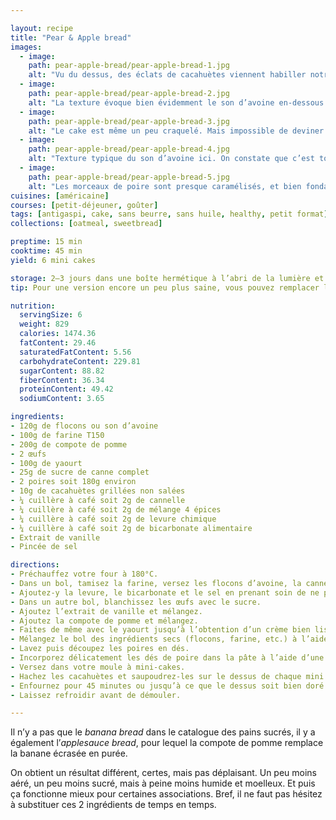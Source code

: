 ```yaml
---

layout: recipe
title: "Pear & Apple bread"
images:
  - image:
    path: pear-apple-bread/pear-apple-bread-1.jpg
    alt: "Vu du dessus, des éclats de cacahuètes viennent habiller notre cake à la compote."
  - image:
    path: pear-apple-bread/pear-apple-bread-2.jpg
    alt: "La texture évoque bien évidemment le son d’avoine en-dessous."
  - image:
    path: pear-apple-bread/pear-apple-bread-3.jpg
    alt: "Le cake est même un peu craquelé. Mais impossible de deviner ce qu’il renferme."
  - image:
    path: pear-apple-bread/pear-apple-bread-4.jpg
    alt: "Texture typique du son d’avoine ici. On constate que c’est tout autant humide qu’avec la banane."
  - image:
    path: pear-apple-bread/pear-apple-bread-5.jpg
    alt: "Les morceaux de poire sont presque caramélisés, et bien fondants. Ils ont humidifié la pâte autour."
cuisines: [américaine]
courses: [petit-déjeuner, goûter]
tags: [antigaspi, cake, sans beurre, sans huile, healthy, petit format]
collections: [oatmeal, sweetbread]

preptime: 15 min
cooktime: 45 min
yield: 6 mini cakes

storage: 2–3 jours dans une boîte hermétique à l’abri de la lumière et de la chaleur. 5 jours au frigo. 2 mois au congélateur.
tip: Pour une version encore un peu plus saine, vous pouvez remplacer le sucre par du miel ou du sirop d’érable.

nutrition:
  servingSize: 6
  weight: 829
  calories: 1474.36
  fatContent: 29.46
  saturatedFatContent: 5.56
  carbohydrateContent: 229.81
  sugarContent: 88.82
  fiberContent: 36.34
  proteinContent: 49.42
  sodiumContent: 3.65

ingredients:
- 120g de flocons ou son d’avoine
- 100g de farine T150
- 200g de compote de pomme 
- 2 œufs
- 100g de yaourt
- 25g de sucre de canne complet
- 2 poires soit 180g environ
- 10g de cacahuètes grillées non salées
- ¼ cuillère à café soit 2g de cannelle
- ¼ cuillère à café soit 2g de mélange 4 épices
- ¼ cuillère à café soit 2g de levure chimique
- ¼ cuillère à café soit 2g de bicarbonate alimentaire
- Extrait de vanille 
- Pincée de sel 

directions:
- Préchauffez votre four à 180°C.
- Dans un bol, tamisez la farine, versez les flocons d’avoine, la cannelle et le 4 épices. Mélangez. 
- Ajoutez-y la levure, le bicarbonate et le sel en prenant soin de ne pas les mettre en contact pour le moment. Réservez.
- Dans un autre bol, blanchissez les œufs avec le sucre. 
- Ajoutez l’extrait de vanille et mélangez.
- Ajoutez la compote de pomme et mélangez.
- Faites de même avec le yaourt jusqu’à l’obtention d’un crème bien lisse.
- Mélangez le bol des ingrédients secs (flocons, farine, etc.) à l’aide d’un fouet puis incorporez le en 2 fois dans le bol des ingrédients humides à l’aide d’une maryse.
- Lavez puis découpez les poires en dés.
- Incorporez délicatement les dés de poire dans la pâte à l’aide d’une maryse.
- Versez dans votre moule à mini-cakes.
- Hachez les cacahuètes et saupoudrez-les sur le dessus de chaque mini cake.
- Enfournez pour 45 minutes ou jusqu’à ce que le dessus soit bien doré et que la pointe d’un couteau ressorte légèrement humide.
- Laissez refroidir avant de démouler.

---
```


Il n’y a pas que le <i lang="en">banana bread</i> dans le catalogue des pains sucrés, il y a également l’<i lang="en">applesauce bread</i>, pour lequel la compote de pomme remplace la banane écrasée en purée.

On obtient un résultat différent, certes, mais pas déplaisant. Un peu moins aéré, un peu moins sucré, mais à peine moins humide et moelleux. Et puis ça fonctionne mieux pour certaines associations. Bref, il ne faut pas hésitez à substituer ces 2 ingrédients de temps en temps.